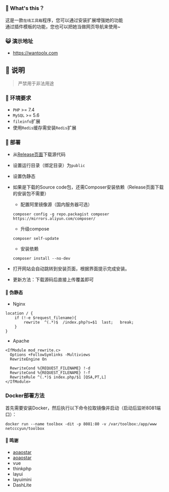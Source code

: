 
### 🎉 What's this？
这是一款`在线工具箱`程序，您可以通过安装扩展增强她的功能  
通过插件模板的功能，您也可以把她当做网页导航来使用~    

### 😺 演示地址

* <https://wantoolx.com>

## 🎑 说明
> 严禁用于非法用途     

### 🎊 环境要求

* `PHP` >= 7.4
* `MySQL` >= 5.6
* `fileinfo`扩展
* 使用`Redis`缓存需安装`Redis`扩展

### 🚠 部署

* 从[Release页面](https://github.com/netcccyun/toolbox/releases)下载源代码

* 设置运行目录（绑定目录）为`public`

* 设置伪静态

* 如果是下载的Source code包，还需Composer安装依赖（Release页面下载的安装包不需要）
    + 配置阿里镜像源（国内服务器可选）
    ```
    composer config -g repo.packagist composer https://mirrors.aliyun.com/composer/
    ```
    + 升级compose
    ```
    composer self-update
    ```
    + 安装依赖
    ```
    composer install --no-dev
    ```
    
* 打开网站会自动跳转到安装页面，根据界面提示完成安装。

* 更新方法：下载源码后直接上传覆盖即可

#### 🍰 伪静态

* Nginx
```
location / {
	if (!-e $request_filename){
		rewrite  ^(.*)$  /index.php?s=$1  last;   break;
	}
}
```
* Apache
```
<IfModule mod_rewrite.c>
  Options +FollowSymlinks -Multiviews
  RewriteEngine On

  RewriteCond %{REQUEST_FILENAME} !-d
  RewriteCond %{REQUEST_FILENAME} !-f
  RewriteRule ^(.*)$ index.php/$1 [QSA,PT,L]
</IfModule>
```
### Docker部署方法

首先需要安装Docker，然后执行以下命令拉取镜像并启动（启动后监听8081端口）：

```
docker run --name toolbox -dit -p 8081:80 -v /var/toolbox:/app/www netcccyun/toolbox
```

#### 🍓 鸣谢

* [aoaostar](https://github.com/netcccyun/toolbox)
* [aoaostar](https://github.com/aoaostar/toolbox)
* vue
* thinkphp
* layui
* layuimini
* DashLite
